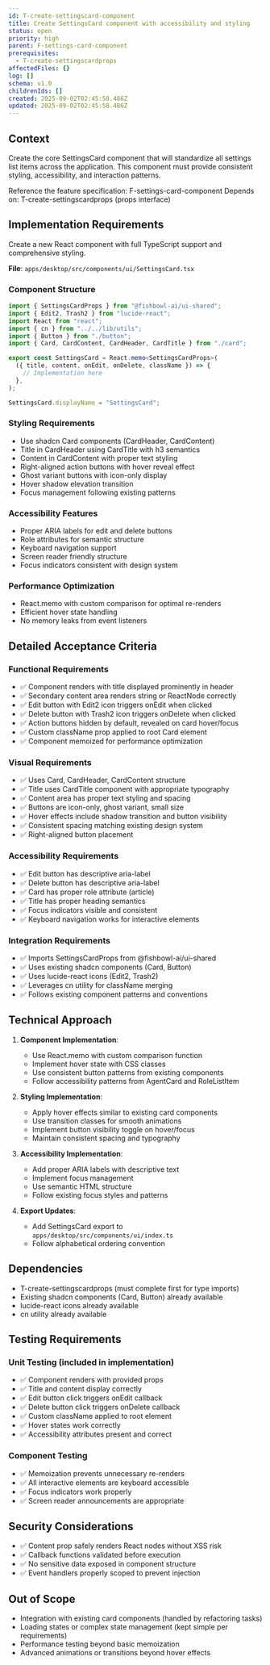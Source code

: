 ```yaml
---
id: T-create-settingscard-component
title: Create SettingsCard component with accessibility and styling
status: open
priority: high
parent: F-settings-card-component
prerequisites:
  - T-create-settingscardprops
affectedFiles: {}
log: []
schema: v1.0
childrenIds: []
created: 2025-09-02T02:45:58.486Z
updated: 2025-09-02T02:45:58.486Z
---
```


## Context

Create the core SettingsCard component that will standardize all settings list items across the application. This component must provide consistent styling, accessibility, and interaction patterns.

Reference the feature specification: F-settings-card-component
Depends on: T-create-settingscardprops (props interface)

## Implementation Requirements

Create a new React component with full TypeScript support and comprehensive styling.

**File**: `apps/desktop/src/components/ui/SettingsCard.tsx`

### Component Structure

```typescript
import { SettingsCardProps } from "@fishbowl-ai/ui-shared";
import { Edit2, Trash2 } from "lucide-react";
import React from "react";
import { cn } from "../../lib/utils";
import { Button } from "./button";
import { Card, CardContent, CardHeader, CardTitle } from "./card";

export const SettingsCard = React.memo<SettingsCardProps>(
  ({ title, content, onEdit, onDelete, className }) => {
    // Implementation here
  },
);

SettingsCard.displayName = "SettingsCard";
```

### Styling Requirements

- Use shadcn Card components (CardHeader, CardContent)
- Title in CardHeader using CardTitle with h3 semantics
- Content in CardContent with proper text styling
- Right-aligned action buttons with hover reveal effect
- Ghost variant buttons with icon-only display
- Hover shadow elevation transition
- Focus management following existing patterns

### Accessibility Features

- Proper ARIA labels for edit and delete buttons
- Role attributes for semantic structure
- Keyboard navigation support
- Screen reader friendly structure
- Focus indicators consistent with design system

### Performance Optimization

- React.memo with custom comparison for optimal re-renders
- Efficient hover state handling
- No memory leaks from event listeners

## Detailed Acceptance Criteria

### Functional Requirements

- ✅ Component renders with title displayed prominently in header
- ✅ Secondary content area renders string or ReactNode correctly
- ✅ Edit button with Edit2 icon triggers onEdit when clicked
- ✅ Delete button with Trash2 icon triggers onDelete when clicked
- ✅ Action buttons hidden by default, revealed on card hover/focus
- ✅ Custom className prop applied to root Card element
- ✅ Component memoized for performance optimization

### Visual Requirements

- ✅ Uses Card, CardHeader, CardContent structure
- ✅ Title uses CardTitle component with appropriate typography
- ✅ Content area has proper text styling and spacing
- ✅ Buttons are icon-only, ghost variant, small size
- ✅ Hover effects include shadow transition and button visibility
- ✅ Consistent spacing matching existing design system
- ✅ Right-aligned button placement

### Accessibility Requirements

- ✅ Edit button has descriptive aria-label
- ✅ Delete button has descriptive aria-label
- ✅ Card has proper role attribute (article)
- ✅ Title has proper heading semantics
- ✅ Focus indicators visible and consistent
- ✅ Keyboard navigation works for interactive elements

### Integration Requirements

- ✅ Imports SettingsCardProps from @fishbowl-ai/ui-shared
- ✅ Uses existing shadcn components (Card, Button)
- ✅ Uses lucide-react icons (Edit2, Trash2)
- ✅ Leverages cn utility for className merging
- ✅ Follows existing component patterns and conventions

## Technical Approach

1. **Component Implementation**:
   - Use React.memo with custom comparison function
   - Implement hover state with CSS classes
   - Use consistent button patterns from existing components
   - Follow accessibility patterns from AgentCard and RoleListItem

2. **Styling Implementation**:
   - Apply hover effects similar to existing card components
   - Use transition classes for smooth animations
   - Implement button visibility toggle on hover/focus
   - Maintain consistent spacing and typography

3. **Accessibility Implementation**:
   - Add proper ARIA labels with descriptive text
   - Implement focus management
   - Use semantic HTML structure
   - Follow existing focus styles and patterns

4. **Export Updates**:
   - Add SettingsCard export to `apps/desktop/src/components/ui/index.ts`
   - Follow alphabetical ordering convention

## Dependencies

- T-create-settingscardprops (must complete first for type imports)
- Existing shadcn components (Card, Button) already available
- lucide-react icons already available
- cn utility already available

## Testing Requirements

### Unit Testing (included in implementation)

- ✅ Component renders with provided props
- ✅ Title and content display correctly
- ✅ Edit button click triggers onEdit callback
- ✅ Delete button click triggers onDelete callback
- ✅ Custom className applied to root element
- ✅ Hover states work correctly
- ✅ Accessibility attributes present and correct

### Component Testing

- ✅ Memoization prevents unnecessary re-renders
- ✅ All interactive elements are keyboard accessible
- ✅ Focus indicators work properly
- ✅ Screen reader announcements are appropriate

## Security Considerations

- ✅ Content prop safely renders React nodes without XSS risk
- ✅ Callback functions validated before execution
- ✅ No sensitive data exposed in component structure
- ✅ Event handlers properly scoped to prevent injection

## Out of Scope

- Integration with existing card components (handled by refactoring tasks)
- Loading states or complex state management (kept simple per requirements)
- Performance testing beyond basic memoization
- Advanced animations or transitions beyond hover effects
